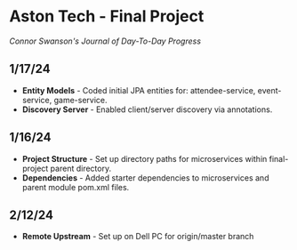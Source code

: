 # Aston Tech - Final Project
*Connor Swanson's Journal of Day-To-Day Progress*

## 1/17/24
- **Entity Models** - Coded initial JPA entities for: attendee-service,
  event-service, game-service.
- **Discovery Server** - Enabled client/server discovery via annotations.

## 1/16/24
- **Project Structure** - Set up directory paths for microservices within
final-project parent directory.
- **Dependencies** - Added starter dependencies to microservices and parent
module pom.xml files.
  
## 2/12/24
- **Remote Upstream** - Set up on Dell PC for origin/master branch
